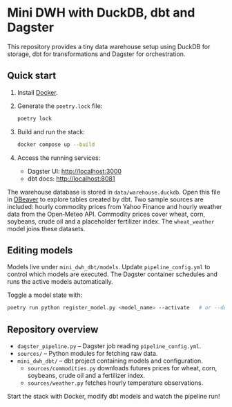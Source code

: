 # Mini DWH with DuckDB, dbt and Dagster

This repository provides a tiny data warehouse setup using DuckDB for storage,
dbt for transformations and Dagster for orchestration.

## Quick start

1. Install [Docker](https://docs.docker.com/get-docker/).
2. Generate the `poetry.lock` file:

   ```bash
   poetry lock
   ```

3. Build and run the stack:

   ```bash
   docker compose up --build
   ```

4. Access the running services:
   - Dagster UI: <http://localhost:3000>
   - dbt docs: <http://localhost:8081>

The warehouse database is stored in `data/warehouse.duckdb`. Open this file in
[DBeaver](https://dbeaver.io/) to explore tables created by dbt. Two sample
sources are included: hourly commodity prices from Yahoo Finance and hourly
weather data from the Open‑Meteo API. Commodity prices cover wheat, corn,
soybeans, crude oil and a placeholder fertilizer index. The `wheat_weather`
model joins these datasets.

## Editing models

Models live under `mini_dwh_dbt/models`. Update `pipeline_config.yml` to control
which models are executed. The Dagster container schedules and runs the active
models automatically.

Toggle a model state with:

```bash
poetry run python register_model.py <model_name> --activate   # or --deactivate
```

## Repository overview

- `dagster_pipeline.py` – Dagster job reading `pipeline_config.yml`.
- `sources/` – Python modules for fetching raw data.
- `mini_dwh_dbt/` – dbt project containing models and configuration.
  - `sources/commodities.py` downloads futures prices for wheat, corn,
    soybeans, crude oil and a fertilizer index.
  - `sources/weather.py` fetches hourly temperature observations.

Start the stack with Docker, modify dbt models and watch the pipeline run!

